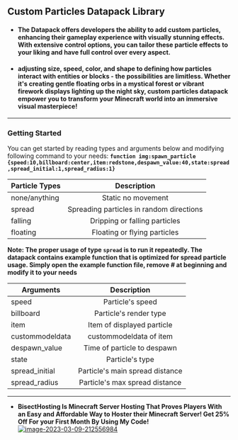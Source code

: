 ## Custom Particles Datapack Library

- #### The Datapack offers developers the ability to add custom particles, enhancing their gameplay experience with visually stunning effects. With extensive control options, you can tailor these particle effects to your liking and have full control over every aspect.

- #### adjusting size, speed, color, and shape to defining how particles interact with entities or blocks - the possibilities are limitless. Whether it's creating gentle floating orbs in a mystical forest or vibrant firework displays lighting up the night sky, custom particles datapack empower you to transform your Minecraft world into an immersive visual masterpiece!
---

### Getting Started
 You can get started by reading types and arguments below and modifying following command to your needs: **`function img:spawn_particle {speed:10,billboard:center,item:redstone,despawn_value:40,state:spread,spread_initial:1,spread_radius:1}`**


| Particle Types          | Description               
|---------------------|:---------------------:|
|  none/anything             | Static no movement    
| spread          | Spreading particles in random directions           
| falling                 | Dripping or falling particles    
| floating  | Floating or flying particles    

**Note: The proper usage of type `spread` is to run it repeatedly. The datapack contains example function that is optimized for spread particle usage. Simply open the example function file, remove # at beginning and modify it to your needs**

| Arguments          | Description               
|---------------------|:---------------------:|
|  speed             |    Particle's speed        
| billboard           | Particle's render type            
| item                  | Item of displayed particle    
| custommodeldata                  | custommodeldata of item  
| despawn_value  | Time of particle to despawn     
| state         | Particle's type    
| spread_initial    |Particle's main spread distance          
| spread_radius |  Particle's max spread distance 


---

- **BisectHosting Is Minecraft Server Hosting That Proves Players With an Easy and Affordable Way to Hoster their Minecraft Server!
Get 25% Off For your First Month By Using My Code!**
<a href="https://ibb.co/VpQFsJT"><img src="https://i.ibb.co/5xnQPGL/image-2023-03-09-212556984.png" alt="image-2023-03-09-212556984" border="0"></a>
